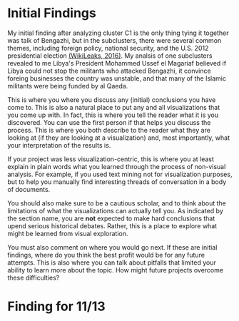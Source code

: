 # Initial Findings

My initial finding after analyzing cluster C1 is the only thing tying it together was talk of Bengazhi, but in the subclusters, there were several common themes, including foreign policy, national security, and the U.S. 2012 presidential election [(WikiLeaks, 2016)](https://wikileaks.org/clinton-emails/). My analsis of one subclusters revealed to me Libya's President Mohammed Ussef el Magariaf believed  if Libya could not stop the militants who attacked Bengazhi, it convince foreing businesses the country was unstable, and that many of the Islamic militants were being funded by al Qaeda. 

This is where you where you discuss any (initial) conclusions you have come to. This is also a natural place to put any and all visualizations that you come up with. In fact, this is where you tell the reader what it is you discovered. You can use the first person if that helps you discuss the process. This is where you both describe to the reader what they are looking at (if they are looking at a visualization) and, most importantly, what your interpretation of the results is.



If your project was less visualization-centric, this is where you at least explain in plain words what you learned through the process of non-visual analysis. For example, if you used text mining not for visualization purposes, but to help you manually find interesting threads of conversation in a body of documents.

You should also make sure to be a cautious scholar, and to think about the limitations of what the visualizations can actually tell you. As indicated by the section name, you are **not** expected to make hard conclusions that upend serious historical debates. Rather, this is a place to explore what might be learned from visual exploration.

You must also comment on where you would go next. If these are initial findings, where do you think the best profit would be for any future attempts. This is also where you can talk about pitfalls that limited your ability to learn more about the topic. How might future projects overcome these difficulties?



# Finding for 11/13

